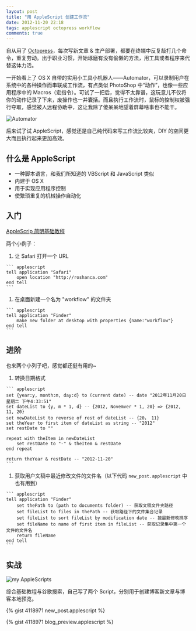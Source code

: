 ```yaml
---
layout: post
title: "用 AppleScript 创建工作流"
date: 2012-11-20 22:18
tags: applescript octopress workflow
comments: true
---
```


自从用了 [Octopress](http://octopress.org)，每次写新文章 & 生产部署，都要在终端中反复敲打几个命令，重复劳动。出于职业习惯，开始琢磨有没有偷懒的方法，用工具或者程序来代替这体力活。

一开始看上了 OS X 自带的实用小工具小机器人——Automator，可以录制用户在系统中的各种操作而串联成工作流，有点类似 PhotoShop 中“动作”，也像一些应用程序中的 Macros（宏指令）。可试了一把后，觉得不太靠谱，这玩意儿不仅将你的动作记录了下来，废操作也一并囊括。而且执行工作流时，鼠标的控制权被强行夺取，感觉被人远程协助中，这让我除了傻呆呆地望着屏幕啥事也不能干。

![Automator](http://i93.photobucket.com/albums/l57/ShakeSpace/Automator.png)

后来试了试 AppleScript，感觉还是自己纯代码来写工作流比较爽，DIY 的空间更大而且执行起来更加高效。

## 什么是 AppleScript

-	一种脚本语言，和我们所知道的 VBScript 和 JavaScript 类似
-	内建于 OS X
-	用于实现应用程序控制
-	使繁琐重复的机械操作自动化

## 入门

[AppleScrip 简明基础教程](http://ishare.iask.sina.com.cn/f/14009129.html?w=MTQ0MjA5NTIzNg%3D%3D)

两个小例子：

1.   让 Safari 打开一个 URL

    ``` applescript
    tell application "Safari"
        open location "http://roshanca.com"
    end tell
    ```

1.   在桌面新建一个名为 "workflow" 的文件夹

    ``` applescript
    tell application "Finder"
        make new folder at desktop with properties {name:"workflow"}
    end tell
    ```

## 进阶

也来两个小列子吧，感觉都还挺有用的~

1.   转换日期格式

    ``` applescript
    set {year:y, month:m, day:d} to (current date) -- date "2012年11月20日星期二 下午4:33:51"
    set dateList to {y, m * 1, d} -- {2012, Novemver * 1, 20} => {2012, 11, 20}
    set newDateList to reverse of rest of dateList -- {20， 11}
    set theYear to first item of dateList as string -- "2012"
    set restDate to ""

    repeat with theItem in newDateList
        set restDate to "-" & theItem & restDate
    end repeat

    return theYear & restDate -- "2012-11-20"
    ```

1.   获取用户文稿中最近修改文件的文件名（以下代码 `new_post.applescript` 中也有用到）

    ``` applescript
    tell application "Finder"
        set thePath to (path to documents folder) -- 获取文稿文件夹路径
        set fileList to files in thePath -- 获取路径下的文件集合记录
        set fileList to sort fileList by modification date -- 按最新修改排序
        set fileName to name of first item in fileList -- 获取记录集中第一个文件的文件名
        return fileName
    end tell
    ```

## 实战

![my AppleScripts](http://i93.photobucket.com/albums/l57/ShakeSpace/applescript.png)

综合基础教程与谷歌搜索，自己写了两个 Script，分别用于创建博客新文章与博客本地预览。

{% gist 4118971 new_post.applescript %}

{% gist 4118971 blog_preview.applescript %}
